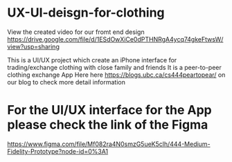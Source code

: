# UX-UI-deisgn-for-clothing
View the created video for our fromt end design https://drive.google.com/file/d/1ESdOwXiCe0dPTHNRgA4ycq74gkeFtwsW/view?usp=sharing


This is a UI/UX project which create an iPhone interface for trading/exchange clothing with close family and friends
It is a peer-to-peer clothing exchange App
Here here https://blogs.ubc.ca/cs444peartopear/ on our blog to check more detail information



# For the UI/UX interface for the App please check the link of the Figma
https://www.figma.com/file/Mf082ra4N0smzG5ueK5clh/444-Medium-Fidelity-Prototype?node-id=0%3A1




